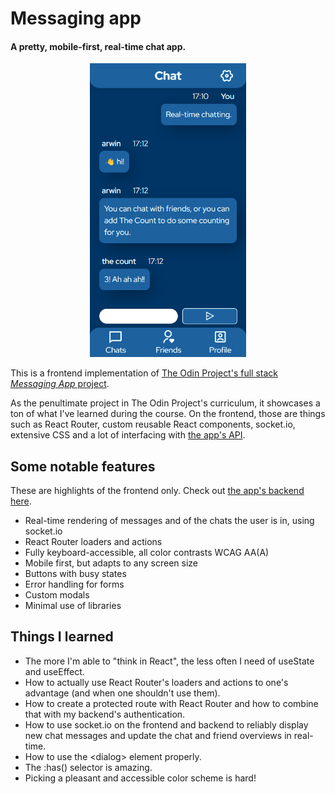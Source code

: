 # Messaging app

#### A pretty, mobile-first, real-time chat app.

[<center><img src="screenshots/screenshot1.png" width="250"/></center>](screenshot1.png)

This is a frontend implementation of [The Odin Project's full stack _Messaging App_ project](https://www.theodinproject.com/lessons/nodejs-messaging-app).

As the penultimate project in The Odin Project's curriculum, it showcases a ton of what I've learned during the course.
On the frontend, those are things such as React Router, custom reusable React components, socket.io, extensive CSS and a lot of interfacing with [the app's API](https://github.com/arwin4/messaging-app-api).

## Some notable features

These are highlights of the frontend only. Check out [the app's backend here](https://github.com/arwin4/messaging-app-api).

- Real-time rendering of messages and of the chats the user is in, using socket.io
- React Router loaders and actions
- Fully keyboard-accessible, all color contrasts WCAG AA(A)
- Mobile first, but adapts to any screen size
- Buttons with busy states
- Error handling for forms
- Custom modals
- Minimal use of libraries

## Things I learned

- The more I'm able to "think in React", the less often I need of useState and useEffect.
- How to actually use React Router's loaders and actions to one's advantage (and when one shouldn't use them).
- How to create a protected route with React Router and how to combine that with my backend's authentication.
- How to use socket.io on the frontend and backend to reliably display new chat messages and update the chat and friend overviews in real-time.
- How to use the \<dialog> element properly.
- The :has() selector is amazing.
- Picking a pleasant and accessible color scheme is hard!
